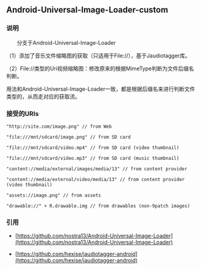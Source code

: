 ## Android-Universal-Image-Loader-custom ##

### 说明 ###

　　分支于Android-Universal-Image-Loader

（1）添加了音乐文件缩略图的获取（只适用于File://），基于Jaudiotagger库。

（2）File://类型的Uri视频缩略图：修改原来的根据MimeType判断为文件后缀名判断。

用法和Android-Universal-Image-Loader一致，都是根据后缀名来进行判断文件类型的，从而走对应的获取流。


### 接受的URIs ###
	"http://site.com/image.png" // from Web
	
	"file:///mnt/sdcard/image.png" // from SD card
	
	"file:///mnt/sdcard/video.mp4" // from SD card (video thumbnail)
	
	"file:///mnt/sdcard/video.mp3" // from SD card (music thumbnail)
	
	"content://media/external/images/media/13" // from content provider
	
	"content://media/external/video/media/13" // from content provider (video thumbnail)
	
	"assets://image.png" // from assets
	
	"drawable://" + R.drawable.img // from drawables (non-9patch images)

### 引用 ###
* [https://github.com/nostra13/Android-Universal-Image-Loader](https://github.com/nostra13/Android-Universal-Image-Loader)

* [https://github.com/hexise/jaudiotagger-android](https://github.com/hexise/jaudiotagger-android)